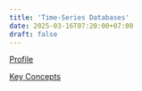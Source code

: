 ```yaml
---
title: 'Time-Series Databases'
date: 2025-03-16T07:20:00+07:00
draft: false
---
```


[Profile](./profile/)

[Key Concepts](./key-concepts/)
